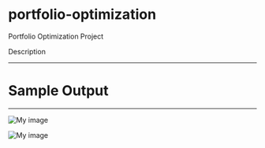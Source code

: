 portfolio-optimization
======================

Portfolio Optimization Project 

Description
<hr> 

<h1>Sample Output</h1>
<hr>

![My image](http://i.imgur.com/dslbrO5.png)

![My image](http://i.imgur.com/pmO8tmW.png)
